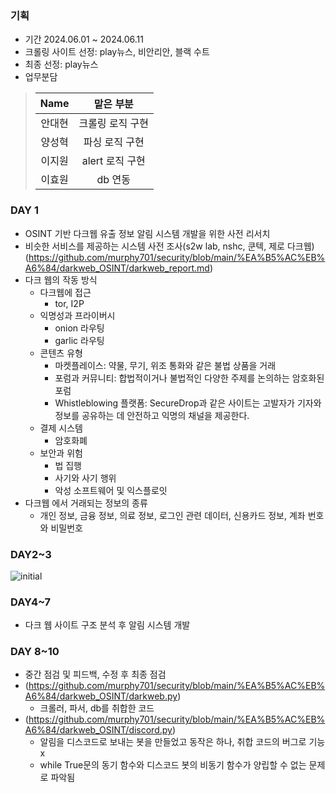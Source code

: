 ### 기획
- 기간 2024.06.01 ~ 2024.06.11
- 크롤링 사이트 선정: play뉴스, 비안리안, 블랙 수트
- 최종 선정: play뉴스
- 업무분담
> |                    Name                    |  맡은 부분  |
> | :----------------------------------------: | :---------: |
> | 안대현 | 크롤링 로직 구현 |
> | 양성혁 | 파싱 로직 구현 |
> | 이지원 | alert 로직 구현 |
> | 이효원 | db 연동 |
### DAY 1
- OSINT 기반 다크웹 유출 정보 알림 시스템 개발을 위한 사전 리서치
- 비슷한 서비스를 제공하는 시스템 사전 조사(s2w lab, nshc, 쿤텍, 제로 다크웹)
(https://github.com/murphy701/security/blob/main/%EA%B5%AC%EB%A6%84/darkweb_OSINT/darkweb_report.md)
- 다크 웹의 작동 방식
  - 다크웹에 접근
    - tor, I2P
  - 익명성과 프라이버시
    - onion 라우팅
    - garlic 라우팅
  - 콘텐츠 유형
    - 마켓플레이스: 약물, 무기, 위조 통화와 같은 불법 상품을 거래
    - 포럼과 커뮤니티: 합법적이거나 불법적인 다양한 주제를 논의하는 암호화된 포럼
    - Whistleblowing 플랫폼: SecureDrop과 같은 사이트는 고발자가 기자와 정보를 공유하는 데 안전하고 익명의 채널을 제공한다.
  - 결제 시스템
    - 암호화폐
  - 보안과 위험
    -  법 집행
    -  사기와 사기 행위
    -  악성 소프트웨어 및 익스플로잇
- 다크웹 에서 거래되는 정보의 종류
  - 개인 정보, 금융 정보, 의료 정보, 로그인 관련 데이터, 신용카드 정보, 계좌 번호와 비밀번호
### DAY2~3
![initial](https://github.com/user-attachments/assets/cfd2bbe9-08b3-4291-a6c8-34d7f8a18fbb)
### DAY4~7
- 다크 웹 사이트 구조 분석 후 알림 시스템 개발
### DAY 8~10
- 중간 점검 및 피드백, 수정 후 최종 점검
- (https://github.com/murphy701/security/blob/main/%EA%B5%AC%EB%A6%84/darkweb_OSINT/darkweb.py)
  - 크롤러, 파서, db를 취합한 코드
- (https://github.com/murphy701/security/blob/main/%EA%B5%AC%EB%A6%84/darkweb_OSINT/discord.py)
  - 알림을 디스코드로 보내는 봇을 만들었고 동작은 하나, 취합 코드의 버그로 기능 x
  - while True문의 동기 함수와 디스코드 봇의 비동기 함수가 양립할 수 없는 문제로 파악됨
